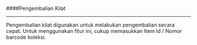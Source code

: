 ####Pengembalian Kilat
<hr>
Pengembalian kilat digunakan untuk melakukan pengembalian secara cepat.
Untuk menggunakan fitur ini, cukup memasukkan Item Id / Nomor barcode koleksi. 
